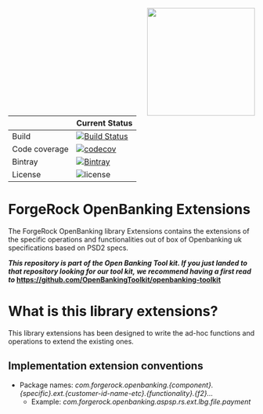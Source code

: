 [<img src="https://raw.githubusercontent.com/ForgeRock/forgerock-logo-dev/master/Logo-fr-dev.png" align="right" width="220px"/>](https://developer.forgerock.com/)

| |Current Status|
|---|---|
|Build|[![Build Status](https://img.shields.io/endpoint.svg?url=https%3A%2F%2Factions-badge.atrox.dev%2FOpenBankingToolkit%2Fopenbanking-uk-extensions%2Fbadge%3Fref%3Dmaster&style=flat)](https://actions-badge.atrox.dev/OpenBankingToolkit/openbanking-uk-extensions/goto?ref=master)|
|Code coverage|[![codecov](https://codecov.io/gh/OpenBankingToolKit/openbanking-uk-extensions/branch/master/graph/badge.svg)](https://codecov.io/gh/OpenBankingToolkit/openbanking-aspsp)
|Bintray|[![Bintray](https://img.shields.io/bintray/v/openbanking-toolkit/OpenBankingToolKit/openbanking-uk-extensions.svg?maxAge=2592000)](https://bintray.com/openbanking-toolkit/OpenBankingToolKit/openbanking-aspsp)|
|License|![license](https://img.shields.io/github/license/ACRA/acra.svg)|

ForgeRock OpenBanking Extensions
===========================

The ForgeRock OpenBanking library Extensions contains the extensions of the specific operations and functionalities out of box of Openbanking uk specifications based on PSD2 specs.

**_This repository is part of the Open Banking Tool kit. If you just landed to that repository looking for our tool kit,_
_we recommend having a first read to_ https://github.com/OpenBankingToolkit/openbanking-toolkit**

# What is this library extensions?

This library extensions has been designed to write the ad-hoc functions and operations to extend the existing ones.

## Implementation extension conventions

- Package names: _com.forgerock.openbanking.{component}.{specific}.ext.{customer-id-name-etc}.{functionality}.{f2}..._
    - Example: _com.forgerock.openbanking.aspsp.rs.ext.lbg.file.payment_
